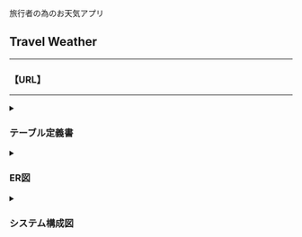 <p>旅行者の為のお天気アプリ</p>
<h2>Travel Weather</h2>

---

<h3>【URL】</h3>
<p></p>

---

<details>
<summary><h3>テーブル定義書</h3></summary>

PK - Primary Key<br>
FK - Foreign Key<br>
UQ - Unique Key<br>

【cities】
| カラム名 | データ型 | NULL | 制約 | 初期値 | AUTO INCREMENT | INDEX |
|----|----|----|----|----|----|----|
| id | int | NO | PK | - | ◯ | - |
| name | varchar | NO | UQ | - | - | ◯ |
| country_id | int | NO | FK | - | - | ◯ |

【countries】
| カラム名 | データ型 | NULL | 制約 | 初期値 | AUTO INCREMENT | INDEX |
|----|----|----|----|----|----|----|
| id | int | NO | PK | - | ◯ | - |
| name | varchar | NO | UQ | - | - | ◯ |

【date_times】
| カラム名 | データ型 | NULL | 制約 | 初期値 | AUTO INCREMENT | INDEX |
|----|----|----|----|----|----|----|
| id | int | NO | PK | - | ◯ | - |
| date_time | datetime | NO | - | - | - | - |

【weathers】
| カラム名 | データ型 | NULL | 制約 | 初期値 | AUTO INCREMENT | INDEX |
|----|----|----|----|----|----|----|
| city_id | int | NO | PK,FK | - | - | ◯ |
| date_time_id | int | NO | PK,FK | - | - | ◯ |
| weather | varchar | NO | - | - | - | - |
| temp | float | NO | - | - | - | - |
| temp_max | float | NO | - | - | - | - |
| temp_min | float | NO | - | - | - | - |
| humidity | int | NO | - | - | - | - |
| description | varchar | NO | - | - | - | - |
| alert | text | NO | - | - | - | - |
| created_at | datetime | NO | - | - | - | - |
| updated_at | datetime | NO | - | - | - | - |

</details>

<details>
<summary><h3>ER図</h3></summary>

![ER図](./documents/er.png)

</details>

<details>
<summary><h3>システム構成図</h3></summary>

![システム構成図](./documents/architecture.png)

</details>
